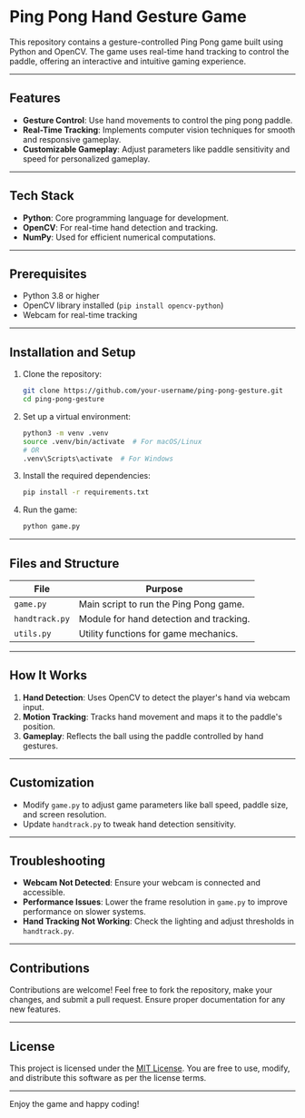 # Ping Pong Hand Gesture Game

This repository contains a gesture-controlled Ping Pong game built using Python and OpenCV. The game uses real-time hand tracking to control the paddle, offering an interactive and intuitive gaming experience.

---

## Features

- **Gesture Control**: Use hand movements to control the ping pong paddle.
- **Real-Time Tracking**: Implements computer vision techniques for smooth and responsive gameplay.
- **Customizable Gameplay**: Adjust parameters like paddle sensitivity and speed for personalized gameplay.

---

## Tech Stack

- **Python**: Core programming language for development.
- **OpenCV**: For real-time hand detection and tracking.
- **NumPy**: Used for efficient numerical computations.

---

## Prerequisites

- Python 3.8 or higher
- OpenCV library installed (`pip install opencv-python`)
- Webcam for real-time tracking

---

## Installation and Setup

1. Clone the repository:
   ```bash
   git clone https://github.com/your-username/ping-pong-gesture.git
   cd ping-pong-gesture
   ```

2. Set up a virtual environment:
   ```bash
   python3 -m venv .venv
   source .venv/bin/activate  # For macOS/Linux
   # OR
   .venv\Scripts\activate  # For Windows
   ```

3. Install the required dependencies:
   ```bash
   pip install -r requirements.txt
   ```

4. Run the game:
   ```bash
   python game.py
   ```

---

## Files and Structure

| File         | Purpose                                 |
|--------------|-----------------------------------------|
| `game.py`    | Main script to run the Ping Pong game. |
| `handtrack.py` | Module for hand detection and tracking.|
| `utils.py`   | Utility functions for game mechanics.   |

---

## How It Works

1. **Hand Detection**: Uses OpenCV to detect the player's hand via webcam input.
2. **Motion Tracking**: Tracks hand movement and maps it to the paddle's position.
3. **Gameplay**: Reflects the ball using the paddle controlled by hand gestures.

---

## Customization

- Modify `game.py` to adjust game parameters like ball speed, paddle size, and screen resolution.
- Update `handtrack.py` to tweak hand detection sensitivity.

---

## Troubleshooting

- **Webcam Not Detected**: Ensure your webcam is connected and accessible.
- **Performance Issues**: Lower the frame resolution in `game.py` to improve performance on slower systems.
- **Hand Tracking Not Working**: Check the lighting and adjust thresholds in `handtrack.py`.

---

## Contributions

Contributions are welcome! Feel free to fork the repository, make your changes, and submit a pull request. Ensure proper documentation for any new features.

---

## License

This project is licensed under the [MIT License](LICENSE). You are free to use, modify, and distribute this software as per the license terms.

---

Enjoy the game and happy coding!

